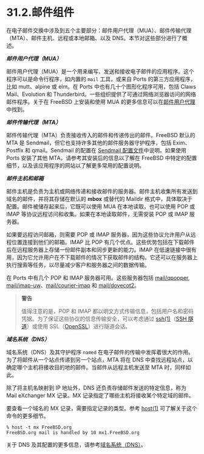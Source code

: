 # 31.2.邮件组件

在电子邮件交换中涉及到五个主要部分：邮件用户代理（MUA）、邮件传输代理（MTA）、邮件主机、远程或本地邮箱、以及 DNS。本节对这些部分进行了概述。

**_邮件用户代理（MUA）_**

邮件用户代理（MUA）是一个用来编写、发送和接收电子邮件的应用程序。这个程序可以是命令行程序，如内置的 `mail` 工具，或来自 Ports 的第三方应用程序，比如 mutt、alpine 或 elm。在 Ports 中也有几十个图形化程序可用，包括 Claws Mail、Evolution 和 Thunderbird。一些组织提供了可通过网络浏览器访问的网络邮件程序。关于在 FreeBSD 上安装和使用 MUA 的更多信息可以在[邮件用户代理](https://docs.freebsd.org/en/books/handbook/mail/#mail-agents)中找到。

**_邮件传输代理（MTA）_**

邮件传输代理（MTA）负责接收传入的邮件和传递传出的邮件。FreeBSD 默认的 MTA 是 Sendmail，但它也支持许多其他的邮件服务器守护程序，包括 Exim、Postfix 和 qmail。Sendmail 的配置在 [Sendmail 配置文件](https://docs.freebsd.org/en/books/handbook/mail/#sendmail)中说明。如果使用 Ports 安装了其他 MTA，请参考其安装后的信息以了解在 FreeBSD 中特定的配置细节，以及该应用程序的网站以了解更多常用的配置说明。

**_邮件主机和邮箱_**

邮件主机是负责为主机或网络传递和接收邮件的服务器。邮件主机收集所有发送到域名的邮件，并将其存储在默认的 **mbox** 或替代的 Maildir 格式中，具体取决于配置。邮件被储存起来后，它既可以使用 MUA 在本地读取，也可以使用 POP 或 IMAP 等协议远程访问和收集。如果在本地读取邮件，无需安装 POP 或 IMAP 服务器。

如果要远程访问邮箱，则需要 POP 或 IMAP 服务器，因为这些协议允许用户从远程位置连接到他们的邮箱。IMAP 比 POP 有几个优点。这些优势包括在下载邮件后在远程服务器上存储一份邮件副本和同步更新的能力。IMAP 在低速链接中很有用，因为它允许用户在不下载邮件的情况下获取邮件的结构。它还可以在服务器上执行搜索等任务，以尽量减少客户和服务器之间的数据传输。

在 Ports 中有几个 POP 和 IMAP 服务器可用。这些服务器包括 [mail/qpopper](https://cgit.freebsd.org/ports/tree/mail/qpopper/pkg-descr), [mail/imap-uw](https://cgit.freebsd.org/ports/tree/mail/imap-uw/pkg-descr)、[mail/courier-imap](https://cgit.freebsd.org/ports/tree/mail/courier-imap/pkg-descr) 和 [mail/dovecot2](https://cgit.freebsd.org/ports/tree/mail/dovecot2/pkg-descr)。

> **警告**
>
> 值得注意的是，POP 和 IMAP 都以明文方式传输信息，包括用户名和密码凭据。为了保证这些协议的信息传输安全，可以考虑通过 [ssh(1)](https://www.freebsd.org/cgi/man.cgi?query=ssh&sektion=1&format=html)（[SSH 隧道](https://docs.freebsd.org/en/books/handbook/security/index.html#security-ssh-tunneling)）或使用 SSL（[OpenSSL](https://docs.freebsd.org/en/books/handbook/security/index.html#openssl)）进行隧道会话。

**_域名系统（DNS）_**

域名系统（DNS）及其守护程序 `named` 在电子邮件的传输中发挥着很大的作用。为了将邮件从一个站点传递到另一个站点，MTA 将在 DNS 中查找远程站点，以确定哪个主机将接收目的地的邮件。当邮件从远程主机发送至 MTA 时，同样如此。

除了将主机名映射到 IP 地址外，DNS 还负责存储邮件发送的特定信息，称为 Mail eXchanger MX 记录。MX 记录指定了哪些主机将接收某个特定域的邮件。

要查看一个域名的 MX 记录，需要指定记录的类型。参考 [host(1)](https://www.freebsd.org/cgi/man.cgi?query=host&sektion=1&format=html) 可了解关于这个命令的更多细节。

```shell-session
% host -t mx FreeBSD.org
FreeBSD.org mail is handled by 10 mx1.FreeBSD.org
```

关于 DNS 及其配置的更多信息，请参考[域名系统（DNS）](https://docs.freebsd.org/en/books/handbook/network-servers/index.html#network-dns)。

